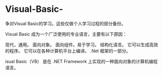 # Visual-Basic-
争对Visual Basic的学习。这些仅做个人学习过程的部分备份。

Visual Basic 成为一个广泛使用的专业语言，主要有以下原因：

现代，通用。
面向对象。
面向组件。易于学习。
结构化语言。
它可以生成高效的程序。
它可以在各种计算机平台上编译。
.Net 框架的一部分。

isual Basic（VB） 是在 .NET Framework 上实现的一种面向对象的计算机编程语言。 
